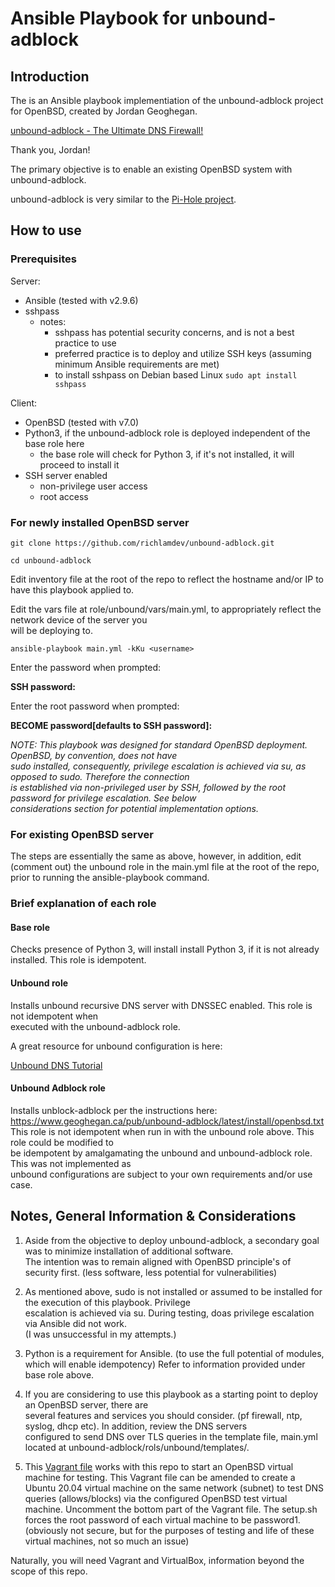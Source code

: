 # Ansible Playbook for unbound-adblock

## Introduction

The is an Ansible playbook implementiation of the unbound-adblock project for OpenBSD, created by Jordan Geoghegan.

[unbound-adblock - The Ultimate DNS Firewall!](https://www.geoghegan.ca/unbound-adblock.html)

Thank you, Jordan!

The primary objective is to enable an existing OpenBSD system with unbound-adblock.

unbound-adblock is very similar to the [Pi-Hole project](https://pi-hole.net).

## How to use

### Prerequisites

Server:
- Ansible (tested with v2.9.6)
- sshpass
  - notes:
    - sshpass has potential security concerns, and is not a best practice to use
    - preferred practice is to deploy and utilize SSH keys (assuming minimum Ansible requirements are met)
    - to install sshpass on Debian based Linux ```sudo apt install sshpass```

Client:
- OpenBSD (tested with v7.0)
- Python3, if the unbound-adblock role is deployed independent of the base role here
  - the base role will check for Python 3, if it's not installed, it will proceed to install it
- SSH server enabled
  - non-privilege user access
  - root access

### For newly installed OpenBSD server

```git clone https://github.com/richlamdev/unbound-adblock.git```

```cd unbound-adblock```

Edit inventory file at the root of the repo to reflect the hostname and/or IP to have this playbook applied to.

Edit the vars file at role/unbound/vars/main.yml, to appropriately reflect the network device of the server you\
will be deploying to.

```ansible-playbook main.yml -kKu <username>```

Enter the <username> password when prompted:

**SSH password:**


Enter the root password when prompted:

**BECOME password[defaults to SSH password]:**

*NOTE: This playbook was designed for standard OpenBSD deployment.  OpenBSD, by convention, does not have\
sudo installed, consequently, privilege escalation is achieved via su, as opposed to sudo.  Therefore the connection\
is established via non-privileged user by SSH, followed by the root password for privilege escalation.  See below\
considerations section for potential implementation options.*


### For existing OpenBSD server

The steps are essentially the same as above, however, in addition, edit (comment out) the unbound role
in the main.yml file at the root of the repo, prior to running the ansible-playbook command.


### Brief explanation of each role

#### Base role

Checks presence of Python 3, will install install Python 3, if it is not already installed.
This role is idempotent.


#### Unbound role

Installs unbound recursive DNS server with DNSSEC enabled.  This role is not idempotent when\
executed with the unbound-adblock role.

A great resource for unbound configuration is here:

[Unbound DNS Tutorial](https://calomel.org/unbound_dns.html)


#### Unbound Adblock role

Installs unblock-adblock per the instructions here:
https://www.geoghegan.ca/pub/unbound-adblock/latest/install/openbsd.txt
This role is not idempotent when run in with the unbound role above.  This role could be modified to\
be idempotent by amalgamating the unbound and unbound-adblock role.  This was not implemented as\
unbound configurations are subject to your own requirements and/or use case.


## Notes, General Information & Considerations

1. Aside from the objective to deploy unbound-adblock, a secondary goal was to minimize installation of additional software.\
The intention was to remain aligned with OpenBSD principle's of security first. (less software, less potential for vulnerabilities)

2. As mentioned above, sudo is not installed or assumed to be installed for the execution of this playbook.  Privilege\
escalation is achieved via su.  During testing, doas privilege escalation via Ansible did not work.\
(I was unsuccessful in my attempts.)

3. Python is a requirement for Ansible.  (to use the full potential of modules, which will enable idempotency)
Refer to information provided under base role above.

4. If you are considering to use this playbook as a starting point to deploy an OpenBSD server, there are\
several features and services you should consider.  (pf firewall, ntp, syslog, dhcp etc).  In addition, review the DNS servers\
configured to send DNS over TLS queries in the template file, main.yml located at unbound-adblock/rols/unbound/templates/.

5. This [Vagrant file](https://github.com/richlamdev/vagrant-files/blob/main/openbsd/Vagrantfile) works with this repo to start an OpenBSD virtual machine for testing.
This Vagrant file can be amended to create a Ubuntu 20.04 virtual machine on the same network (subnet) to test DNS queries (allows/blocks) via the configured OpenBSD test virtual machine.
Uncomment the bottom part of the Vagrant file.
The setup.sh forces the root password of each virtual machine to be password1. (obviously not secure, but for the purposes of testing and life of these virtual machines, not so much an issue)

Naturally, you will need Vagrant and VirtualBox, information beyond the scope of this repo.
